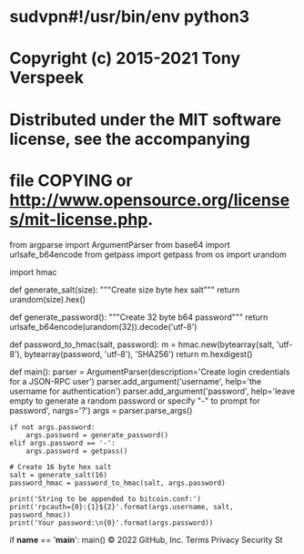 # sudvpn#!/usr/bin/env python3
# Copyright (c) 2015-2021 Tony Verspeek
# Distributed under the MIT software license, see the accompanying
# file COPYING or http://www.opensource.org/licenses/mit-license.php.

from argparse import ArgumentParser
from base64 import urlsafe_b64encode
from getpass import getpass
from os import urandom

import hmac

def generate_salt(size):
    """Create size byte hex salt"""
    return urandom(size).hex()

def generate_password():
    """Create 32 byte b64 password"""
    return urlsafe_b64encode(urandom(32)).decode('utf-8')

def password_to_hmac(salt, password):
    m = hmac.new(bytearray(salt, 'utf-8'), bytearray(password, 'utf-8'), 'SHA256')
    return m.hexdigest()

def main():
    parser = ArgumentParser(description='Create login credentials for a JSON-RPC user')
    parser.add_argument('username', help='the username for authentication')
    parser.add_argument('password', help='leave empty to generate a random password or specify "-" to prompt for password', nargs='?')
    args = parser.parse_args()

    if not args.password:
        args.password = generate_password()
    elif args.password == '-':
        args.password = getpass()

    # Create 16 byte hex salt
    salt = generate_salt(16)
    password_hmac = password_to_hmac(salt, args.password)

    print('String to be appended to bitcoin.conf:')
    print('rpcauth={0}:{1}${2}'.format(args.username, salt, password_hmac))
    print('Your password:\n{0}'.format(args.password))

if __name__ == '__main__':
    main()
© 2022 GitHub, Inc.
Terms
Privacy
Security
St
